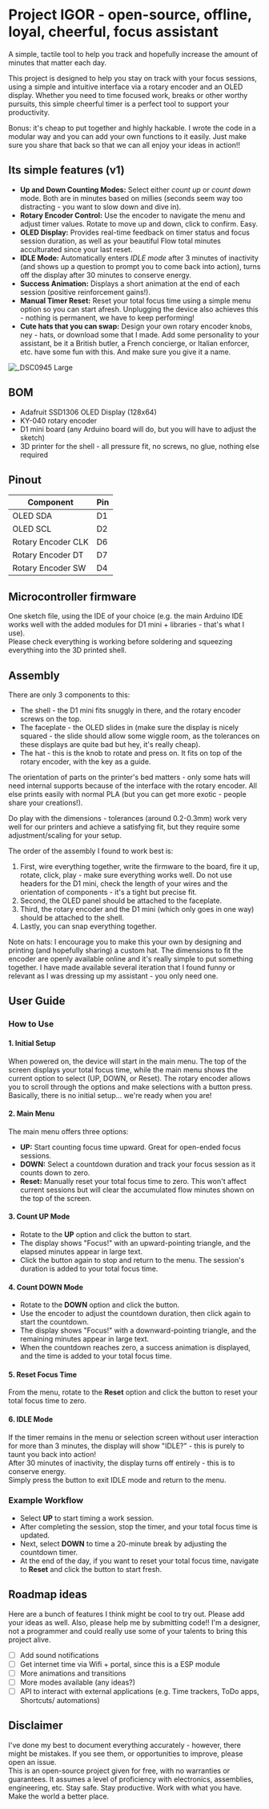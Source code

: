 # Project IGOR - open-source, offline, loyal, cheerful, focus assistant

A simple, tactile tool to help you track and hopefully increase the amount of minutes that matter each day.

This project is designed to help you stay on track with your focus sessions, using a simple and intuitive interface via a rotary encoder and an OLED display. Whether you need to time focused work, breaks or other worthy pursuits, this simple cheerful timer is a perfect tool to support your productivity.

Bonus: it's cheap to put together and highly hackable. I wrote the code in a modular way and you can add your own functions to it easily. Just make sure you share that back so that we can all enjoy your ideas in action!!

## Its simple features (v1)

- **Up and Down Counting Modes:** Select either *count up* or *count down* mode. Both are in minutes based on millies (seconds seem way too distracting - you want to slow down and dive in).
- **Rotary Encoder Control:** Use the encoder to navigate the menu and adjust timer values. Rotate to move up and down, click to confirm. Easy.
- **OLED Display:** Provides real-time feedback on timer status and focus session duration, as well as your beautiful Flow total minutes acculturated since your last reset.
- **IDLE Mode:** Automatically enters *IDLE mode* after 3 minutes of inactivity (and shows up a question to prompt you to come back into action), turns off the display after 30 minutes to conserve energy.
- **Success Animation:** Displays a short animation at the end of each session (positive reinforcement gains!).
- **Manual Timer Reset:** Reset your total focus time using a simple menu option so you can start afresh. Unplugging the device also achieves this - nothing is permanent, we have to keep performing!
- **Cute hats that you can swap:** Design your own rotary encoder knobs, ney - hats, or download some that I made. Add some personality to your assistant, be it a British butler, a French concierge, or Italian enforcer, etc. have some fun with this. And make sure you give it a name.

![_DSC0945 Large](https://github.com/user-attachments/assets/ef5a7adf-0809-4d12-9821-14966fce223a)


## BOM

- Adafruit SSD1306 OLED Display (128x64)
- KY-040 rotary encoder
- D1 mini board (any Arduino board will do, but you will have to adjust the sketch)
- 3D printer for the shell - all pressure fit, no screws, no glue, nothing else required

## Pinout

| Component            | Pin |
|----------------------|-----|
| OLED SDA             | D1  |
| OLED SCL             | D2  |
| Rotary Encoder CLK   | D6  |
| Rotary Encoder DT    | D7  |
| Rotary Encoder SW    | D4  |

## Microcontroller firmware

One sketch file, using the IDE of your choice (e.g. the main Arduino IDE works well with the added modules for D1 mini + libraries - that's what I use).  
Please check everything is working before soldering and squeezing everything into the 3D printed shell.

## Assembly

There are only 3 components to this:

- The shell - the D1 mini fits snuggly in there, and the rotary encoder screws on the top.
- The faceplate - the OLED slides in (make sure the display is nicely squared - the slide should allow some wiggle room, as the tolerances on these displays are quite bad but hey, it's really cheap).
- The hat - this is the knob to rotate and press on. It fits on top of the rotary encoder, with the key as a guide.

The orientation of parts on the printer's bed matters - only some hats will need internal supports because of the interface with the rotary encoder. All else prints easily with normal PLA (but you can get more exotic - people share your creations!).

Do play with the dimensions - tolerances (around 0.2-0.3mm) work very well for our printers and achieve a satisfying fit, but they require some adjustment/scaling for your setup.

The order of the assembly I found to work best is:

1. First, wire everything together, write the firmware to the board, fire it up, rotate, click, play - make sure everything works well. Do not use headers for the D1 mini, check the length of your wires and the orientation of components - it's a tight but precise fit.
2. Second, the OLED panel should be attached to the faceplate.
3. Third, the rotary encoder and the D1 mini (which only goes in one way) should be attached to the shell.
4. Lastly, you can snap everything together.

Note on hats: I encourage you to make this your own by designing and printing (and hopefully sharing) a custom hat. The dimensions to fit the encoder are openly available online and it's really simple to put something together. I have made available several iteration that I found funny or relevant as I was dressing up my assistant - you only need one.

## User Guide

### How to Use

#### 1. Initial Setup

When powered on, the device will start in the main menu. The top of the screen displays your total focus time, while the main menu shows the current option to select (UP, DOWN, or Reset). The rotary encoder allows you to scroll through the options and make selections with a button press.  
Basically, there is no initial setup... we're ready when you are!

#### 2. Main Menu

The main menu offers three options:

- **UP:** Start counting focus time upward. Great for open-ended focus sessions.
- **DOWN:** Select a countdown duration and track your focus session as it counts down to zero.
- **Reset:** Manually reset your total focus time to zero. This won't affect current sessions but will clear the accumulated flow minutes shown on the top of the screen.

#### 3. Count UP Mode

- Rotate to the **UP** option and click the button to start.
- The display shows "Focus!" with an upward-pointing triangle, and the elapsed minutes appear in large text.
- Click the button again to stop and return to the menu. The session's duration is added to your total focus time.

#### 4. Count DOWN Mode

- Rotate to the **DOWN** option and click the button.
- Use the encoder to adjust the countdown duration, then click again to start the countdown.
- The display shows "Focus!" with a downward-pointing triangle, and the remaining minutes appear in large text.
- When the countdown reaches zero, a success animation is displayed, and the time is added to your total focus time.

#### 5. Reset Focus Time

From the menu, rotate to the **Reset** option and click the button to reset your total focus time to zero.

#### 6. IDLE Mode

If the timer remains in the menu or selection screen without user interaction for more than 3 minutes, the display will show "IDLE?" - this is purely to taunt you back into action!  
After 30 minutes of inactivity, the display turns off entirely - this is to conserve energy.  
Simply press the button to exit IDLE mode and return to the menu.

### Example Workflow

- Select **UP** to start timing a work session.
- After completing the session, stop the timer, and your total focus time is updated.
- Next, select **DOWN** to time a 20-minute break by adjusting the countdown timer.
- At the end of the day, if you want to reset your total focus time, navigate to **Reset** and click the button to start fresh.

## Roadmap ideas

Here are a bunch of features I think might be cool to try out. Please add your ideas as well. Also, please help me by submitting code!! I'm a designer, not a programmer and could really use some of your talents to bring this project alive.

- [ ] Add sound notifications
- [ ] Get internet time via Wifi + portal, since this is a ESP module
- [ ] More animations and transitions
- [ ] More modes available (any ideas?)
- [ ] API to interact with external applications (e.g. Time trackers, ToDo apps, Shortcuts/ automations)

## Disclaimer

I've done my best to document everything accurately - however, there might be mistakes. If you see them, or opportunities to improve, please open an issue.  
This is an open-source project given for free, with no warranties or guarantees. It assumes a level of proficiency with electronics, assemblies, engineering, etc. Stay safe. Stay productive. Work with what you have. Make the world a better place.
